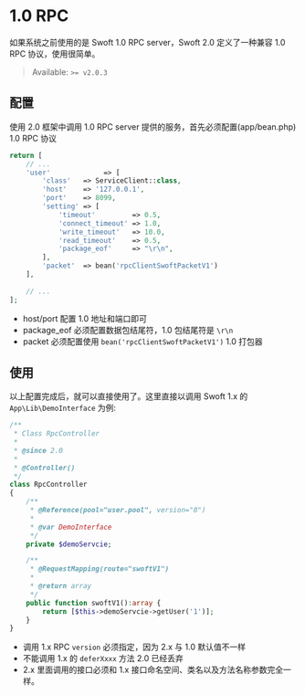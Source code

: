 # 1.0 RPC

如果系统之前使用的是 Swoft 1.0 RPC server，Swoft 2.0 定义了一种兼容 1.0 RPC 协议，使用很简单。

> Available: `>= v2.0.3`

## 配置

使用 2.0 框架中调用 1.0 RPC server 提供的服务，首先必须配置(app/bean.php) 1.0 RPC 协议


```php
return [
    // ...
    'user'             => [
        'class'   => ServiceClient::class,
        'host'    => '127.0.0.1',
        'port'    => 8099,
        'setting' => [
            'timeout'         => 0.5,
            'connect_timeout' => 1.0,
            'write_timeout'   => 10.0,
            'read_timeout'    => 0.5,
            'package_eof'     => "\r\n",
        ],
        'packet'  => bean('rpcClientSwoftPacketV1')
    ],
    
    // ...
];
```

- host/port 配置 1.0 地址和端口即可
- package_eof 必须配置数据包结尾符，1.0 包结尾符是 `\r\n`
- packet 必须配置使用 `bean('rpcClientSwoftPacketV1')` 1.0 打包器


## 使用

以上配置完成后，就可以直接使用了。这里直接以调用 Swoft 1.x 的 `App\Lib\DemoInterface` 为例:

```php
/**
 * Class RpcController
 *
 * @since 2.0
 *
 * @Controller()
 */
class RpcController
{
    /**
     * @Reference(pool="user.pool", version="0")
     *
     * @var DemoInterface
     */
    private $demoServcie;

    /**
     * @RequestMapping(route="swoftV1")
     *
     * @return array
     */
    public function swoftV1():array {
        return [$this->demoServcie->getUser('1')];
    }
}
```

- 调用 1.x RPC `version` 必须指定，因为 2.x 与 1.0 默认值不一样
- 不能调用 1.x 的 `deferXxxx` 方法 2.0 已经丢弃
- 2.x 里面调用的接口必须和 1.x 接口命名空间、类名以及方法名称参数完全一样。
